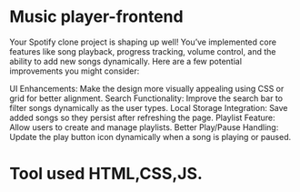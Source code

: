 # Music player-frontend
Your Spotify clone project is shaping up well! You’ve implemented core features like song playback, progress tracking, volume control, and the ability to add new songs dynamically. Here are a few potential improvements you might consider:

UI Enhancements: Make the design more visually appealing using CSS  or grid for better alignment.
Search Functionality: Improve the search bar to filter songs dynamically as the user types.
Local Storage Integration: Save added songs so they persist after refreshing the page.
Playlist Feature: Allow users to create and manage playlists.
Better Play/Pause Handling: Update the play button icon dynamically when a song is playing or paused.
# Tool used HTML,CSS,JS.
